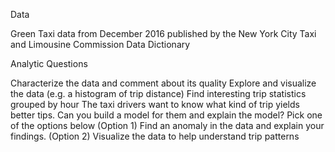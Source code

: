 Data

Green Taxi data from December 2016 published by the New York City Taxi and Limousine Commission
Data Dictionary


Analytic Questions

Characterize the data and comment about its quality
Explore and visualize the data (e.g. a histogram of trip distance)
Find interesting trip statistics grouped by hour
The taxi drivers want to know what kind of trip yields better tips. Can you build a model for them and explain the model?
Pick one of the options below
(Option 1) Find an anomaly in the data and explain your findings.
(Option 2) Visualize the data to help understand trip patterns
